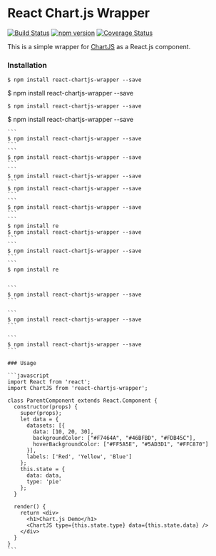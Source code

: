# React Chart.js Wrapper

[![Build Status](https://travis-ci.org/aomran/react-chartjs-wrapper.svg?branch=master)](https://travis-ci.org/aomran/react-chartjs-wrapper)
[![npm version](https://badge.fury.io/js/react-chartjs-wrapper.svg)](https://badge.fury.io/js/react-chartjs-wrapper)
[![Coverage Status](https://coveralls.io/repos/github/aomran/react-chartjs-wrapper/badge.svg)](https://coveralls.io/github/aomran/react-chartjs-wrapper)

This is a simple wrapper for [ChartJS](http://www.chartjs.org/) as a React.js component.

### Installation

```
$ npm install react-chartjs-wrapper --save
```
$ npm install react-chartjs-wrapper --save
``````
$ npm install react-chartjs-wrapper --save
``````
$ npm install react-chartjs-wrapper --save
``````
```
$ npm install react-chartjs-wrapper --save
```
```
$ npm install react-chartjs-wrapper --save
```
```
$ npm install react-chartjs-wrapper --save
```
$ npm install react-chartjs-wrapper --save
```
```
$ npm install react-chartjs-wrapper --save
```
```
$ npm install re
$ npm install react-chartjs-wrapper --save
```
```
$ npm install react-chartjs-wrapper --save
```
```
$ npm install re


```
$ npm install react-chartjs-wrapper --save
```

```
$ npm install react-chartjs-wrapper --save
```

```
$ npm install react-chartjs-wrapper --save
```

### Usage

```javascript
import React from 'react';
import ChartJS from 'react-chartjs-wrapper';

class ParentComponent extends React.Component {
  constructor(props) {
    super(props);
    let data = {
      datasets: [{
        data: [10, 20, 30],
        backgroundColor: ["#F7464A", "#46BFBD", "#FDB45C"],
        hoverBackgroundColor: ["#FF5A5E", "#5AD3D1", "#FFC870"]
      }],
      labels: ['Red', 'Yellow', 'Blue']
    };
    this.state = {
      data: data,
      type: 'pie'
    };
  }

  render() {
    return <div>
      <h1>Chart.js Demo</h1>
      <ChartJS type={this.state.type} data={this.state.data} />
    </div>
  }
}
```
